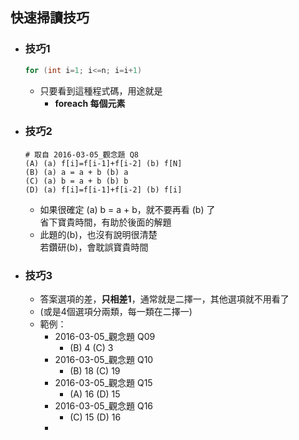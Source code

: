## 快速掃讀技巧
- ### 技巧1
  ```C
  for (int i=1; i<=n; i=i+1)
  ```
  - 只要看到這種程式碼，用途就是
    - **foreach 每個元素**

- ### 技巧2
  ```
  # 取自 2016-03-05_觀念題 Q8
  (A) (a) f[i]=f[i-1]+f[i-2] (b) f[N]
  (B) (a) a = a + b (b) a
  (C) (a) b = a + b (b) b
  (D) (a) f[i]=f[i-1]+f[i-2] (b) f[i]
  ```
  - 如果很確定 (a) b = a + b，就不要再看 (b) 了
    <br>省下寶貴時間，有助於後面的解題
  - 此題的(b)，也沒有說明很清楚
    <br>若鑽研(b)，會耽誤寶貴時間
    
- ### 技巧3
  - 答案選項的差，**只相差1**，通常就是二擇一，其他選項就不用看了
  - (或是4個選項分兩類，每一類在二擇一)
  - 範例：
    - 2016-03-05_觀念題 Q09
      - (B) 4 (C) 3
    - 2016-03-05_觀念題 Q10
      - (B) 18 (C) 19
    - 2016-03-05_觀念題 Q15
      - (A) 16 (D) 15
    - 2016-03-05_觀念題 Q16
      - (C) 15 (D) 16
    - 
